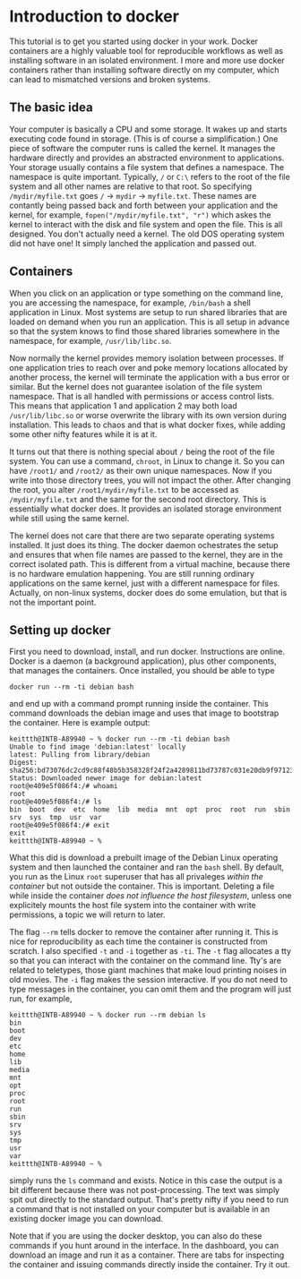 # Introduction to docker

This tutorial is to get you started using docker in your work. Docker containers are a highly valuable tool for reproducible workflows as well as installing software in an isolated environment. I more and more use docker containers rather than installing software directly on my computer, which can lead to mismatched versions and broken systems.

## The basic idea

Your computer is basically a CPU and some storage. It wakes up and starts executing code found in storage. (This is of course a simplification.) One piece of software the computer runs is called the kernel. It manages the hardware directly and provides an abstracted environment to applications. Your storage usually contains a file system that defines a namespace. The namespace is quite important. Typically, `/` or `C:\` refers to the root of the file system and all other names are relative to that root. So specifying `/mydir/myfile.txt` goes `/` -> `mydir` -> `myfile.txt`. These names are contantly being passed back and forth between your application and the kernel, for example, `fopen("/mydir/myfile.txt", "r")` which askes the kernel to interact with the disk and file system and open the file. This is all designed. You don't actually need a kernel. The old DOS operating system did not have one! It simply lanched the application and passed out.

## Containers

When you click on an application or type something on the command line, you are accessing the namespace, for example, `/bin/bash` a shell application in Linux. Most systems are setup to run shared libraries that are loaded on demand when you run an application. This is all setup in advance so that the system knows to find those shared libraries somewhere in the namespace, for example, `/usr/lib/libc.so`.

Now normally the kernel provides memory isolation between processes. If one application tries to reach over and poke memory locations allocated by another process, the kernel will terminate the application with a bus error or similar. But the kernel does not guarantee isolation of the file system namespace. That is all handled with permissions or access control lists. This means that application 1 and application 2 may both load `/usr/lib/libc.so` or worse overwrite the library with its own version during installation. This leads to chaos and that is what docker fixes, while adding some other nifty features while it is at it.

It turns out that there is nothing special about `/` being the root of the file system. You can use a command, `chroot`, in Linux to change it. So you can have `/root1/` and `/root2/` as their own unique namespaces. Now if you write into those directory trees, you will not impact the other. After changing the root, you alter `/root1/mydir/myfile.txt` to be accessed as `/mydir/myfile.txt` and the same for the second root directory. This is essentially what docker does. It provides an isolated storage environment while still using the same kernel.

The kernel does not care that there are two separate operating systems installed. It just does its thing. The docker daemon ochestrates the setup and ensures that when file names are passed to the kernel, they are in the correct isolated path. This is different from a virtual machine, because there is no hardware emulation happening. You are still running ordinary applications on the same kernel, just with a different namespace for files. Actually, on non-linux systems, docker does do some emulation, but that is not the important point.

## Setting up docker

First you need to download, install, and run docker. Instructions are online. Docker is a daemon (a background application), plus other components, that manages the containers. Once installed, you should be able to type

```
docker run --rm -ti debian bash
```

and end up with a command prompt running inside the container. This command downloads the debian image and uses that image to bootstrap the container. Here is example output:

```
keittth@INTB-A89940 ~ % docker run --rm -ti debian bash
Unable to find image 'debian:latest' locally
latest: Pulling from library/debian
Digest: sha256:bd73076dc2cd9c88f48b5b358328f24f2a4289811bd73787c031e20db9f97123
Status: Downloaded newer image for debian:latest
root@e409e5f086f4:/# whoami
root
root@e409e5f086f4:/# ls
bin  boot  dev	etc  home  lib	media  mnt  opt  proc  root  run  sbin	srv  sys  tmp  usr  var
root@e409e5f086f4:/# exit
exit
keittth@INTB-A89940 ~ %
```

What this did is download a prebuilt image of the Debian Linux operating system and then launched the container and ran the `bash` shell. By default, you run as the Linux `root` superuser that has all privaleges _within the container_ but not outside the container. This is important. Deleting a file while inside the container _does not influence the host filesystem_, unless one explicitely mounts the host file system into the container with write permissions, a topic we will return to later.

The flag `--rm` tells docker to remove the container after running it. This is nice for reproducibility as each time the container is constructed from scratch. I also specified `-t` and `-i` together as `-ti`. The `-t` flag allocates a tty so that you can interact with the container on the command line. Tty's are related to teletypes, those giant machines that make loud printing noises in old movies. The `-i` flag makes the session interactive. If you do not need to type messages in the container, you can omit them and the program will just run, for example,

```
keittth@INTB-A89940 ~ % docker run --rm debian ls
bin
boot
dev
etc
home
lib
media
mnt
opt
proc
root
run
sbin
srv
sys
tmp
usr
var
keittth@INTB-A89940 ~ %
```

simply runs the `ls` command and exists. Notice in this case the output is a bit different because there was not post-processing. The text was simply spit out directly to the standard output. That's pretty nifty if you need to run a command that is not installed on your computer but is available in an existing docker image you can download.

Note that if you are using the docker desktop, you can also do these commands if you hunt around in the interface. In the dashboard, you can download an image and run it as a container. There are tabs for inspecting the container and issuing commands directly inside the container. Try it out.


